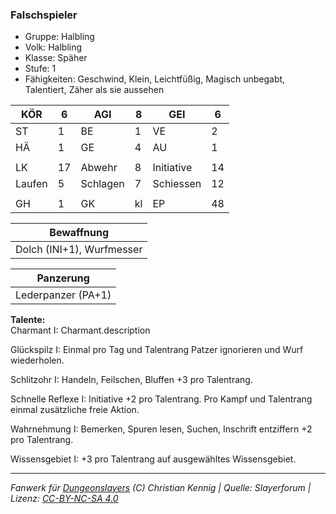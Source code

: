 ### Falschspieler  
- Gruppe: Halbling  
- Volk: Halbling  
- Klasse: Späher  
- Stufe: 1  
- Fähigkeiten: Geschwind, Klein, Leichtfüßig, Magisch unbegabt, Talentiert, Zäher als sie aussehen  


| KÖR | 6 | AGI | 8 | GEI | 6 |
| --- | --- | --- | --- | --- | --- |
| ST | 1 | BE | 1 | VE | 2 |
| HÄ | 1 | GE | 4 | AU | 1 |
|  |  |  |  |  |  |
| LK | 17 | Abwehr | 8 | Initiative | 14 |
| Laufen | 5 | Schlagen | 7 | Schiessen | 12 |
|  |  |  |  |  |  |
| GH | 1 | GK | kl | EP | 48 |


| Bewaffnung |
| --- |
| Dolch (INI+1), Wurfmesser |


| Panzerung |
| --- |
| Lederpanzer (PA+1) |


**Talente:**  
Charmant I: Charmant.description

Glückspilz I: Einmal pro Tag und Talentrang Patzer ignorieren und Wurf wiederholen.

Schlitzohr I: Handeln, Feilschen, Bluffen +3 pro Talentrang.

Schnelle Reflexe I: Initiative +2 pro Talentrang. Pro Kampf und Talentrang einmal zusätzliche freie Aktion.

Wahrnehmung I: Bemerken, Spuren lesen, Suchen, Inschrift entziffern +2 pro Talentrang.

Wissensgebiet I: +3 pro Talentrang auf ausgewähltes Wissensgebiet.





___
*Fanwerk für [Dungeonslayers](https://www.dungeonslayers.net/) (C) Christian Kennig | Quelle: Slayerforum | Lizenz: [CC-BY-NC-SA 4.0](https://creativecommons.org/licenses/by-nc-sa/4.0/deed.de)*